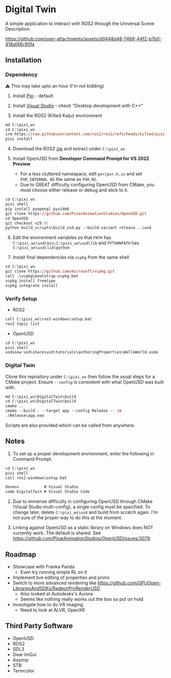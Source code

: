 # Digital Twin

A simple application to interact with ROS2 through the Universal Scene Description.

https://github.com/user-attachments/assets/d0448d48-7468-44f2-b7b0-418af48c90fa

## Installation

### Dependency

:warning: This may take upto an hour (I'm not kidding)

1. Install [Pixi](https://github.com/prefix-dev/pixi/releases/latest/download/pixi-x86_64-pc-windows-msvc.msi) - default

2. Install [Visual Studio](https://visualstudio.microsoft.com/thank-you-downloading-visual-studio/?sku=Community&channel=Release&version=VS2022&source=VSLandingPage&cid=2030&passive=false) - check "Desktop development with C++"

3. Install the ROS2 (Kilted Kaiju) environment

```ps
md C:\pixi_ws
cd C:\pixi_ws
irm https://raw.githubusercontent.com/ros2/ros2/refs/heads/kilted/pixi.toml -OutFile pixi.toml
pixi install
```

4. Download the ROS2 [zip](https://github.com/ros2/ros2/releases/download/release-kilted-20250523/ros2-kilted-20250523-windows-release-amd64.zip) and extract under `C:\pixi_ws`

5. Install OpenUSD from **Developer Command Prompt for VS 2022 Preview**

    - For a less cluttered namespace, edit `pxr/pxr.h.in` and set `PXR_INTERNAL_NS` the same as `PXR_NS`.
    - Due to GREAT difficulty configuring OpenUSD from CMake, you must choose either release or debug and stick to it.

```ps
cd C:\pixi_ws
pixi shell
pip install pyopengl pyside6
git clone https://github.com/PixarAnimationStudios/OpenUSD.git
cd OpenUSD
git checkout v25.02
python build_scripts\build_usd.py --build-variant release ..\usd
```

6. Edit the environment variables so that `PATH` has `C:\pixi_ws\usd\bin;C:\pixi_ws\usd\lib` and `PYTHONPATH` has `C:\pixi_ws\usd\lib\python`

7. Install final dependencies via `vcpkg` from the same shell

```ps
cd C:\pixi_ws
git clone https://github.com/microsoft/vcpkg.git
call .\vcpkg\bootstrap-vcpkg.bat
vcpkg install freetype
vcpkg integrate install
```

### Verify Setup

- ROS2

```ps
call C:\pixi_ws\ros2-windows\setup.bat
ros2 topic list
```

- OpenUSD

```ps
cd C:\pixi_ws
pixi shell
usdview usd\share\usd\tutorials\authoringProperties\HelloWorld.usda
```

### Digital Twin

Clone this repository under `C:\pixi_ws` then follow the usual steps for a CMake project.
Ensure `--config` is consistent with what OpenUSD was built with.

```ps
md C:\pixi_ws\DigitalTwin\build
cd C:\pixi_ws\DigitalTwin\build
cmake ..
cmake --build . --target app --config Release -- /m
.\Release\app.exe
```

Scripts are also provided which can be called from anywhere.

## Notes

1. To set up a proper development environment, enter the following in Command Prompt.

```ps
cd C:\pixi_ws
pixi shell
call ros2-windows\setup.bat

devenv           # Visual Studio
code DigitalTwin # Visual Studio Code
```

2. Due to immense difficulty in configuring OpenUSD through CMake (Visual Studio multi-config), a single config must be specified. To change later, delete `C:\pixi_ws\usd` and build from scratch again. I'm not sure of the proper way to do this at the moment.

3. Linking against OpenUSD as a static library on Windows does NOT currently work. The default is shared. See https://github.com/PixarAnimationStudios/OpenUSD/issues/3079.

## Roadmap

- Showcase with Franka Panda
    - Even try running simple RL on it
- Implement live editing of properties and prims
- Switch to more advanced rendering like https://github.com/GPUOpen-LibrariesAndSDKs/RadeonProRenderUSD
    - Also looked at Autodesks's Aurora
    - Seems like nothing really works out the box so put on hold
- Investigate how to do VR imaging
    - Need to look at ALVR, OpenXR

## Third Party Software

- OpenUSD
- ROS2
- SDL3
- Dear ImGui
- Assimp
- STB
- Termcolor
